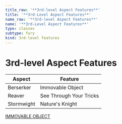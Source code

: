 ```yaml
---
title_raw: '**3rd-level Aspect Features**'
title: '**3rd-Level Aspect Features**'
name_raw: '**3rd-level Aspect Features**'
name: '**3rd-Level Aspect Features**'
type: classes
subtype: fury
kind: 3rd-level features
---
```


# **3rd-level Aspect Features**

| Aspect     | Feature                 |
| ---------- | ----------------------- |
| Berserker  | Immovable Object        |
| Reaver     | See Through Your Tricks |
| Stormwight | Nature's Knight         |

[IMMOVABLE OBJECT](./Immovable%20Object.md)
